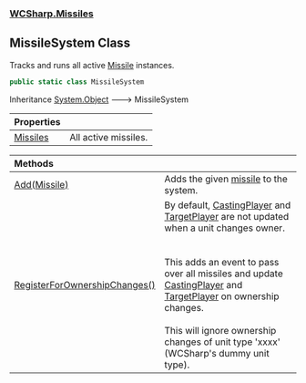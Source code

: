 ### [WCSharp.Missiles](WCSharp.Missiles.md 'WCSharp.Missiles')

## MissileSystem Class

Tracks and runs all active [Missile](WCSharp.Missiles.Missile.md 'WCSharp.Missiles.Missile') instances.

```csharp
public static class MissileSystem
```

Inheritance [System.Object](https://docs.microsoft.com/en-us/dotnet/api/System.Object 'System.Object') &#129106; MissileSystem

| Properties | |
| :--- | :--- |
| [Missiles](WCSharp.Missiles.MissileSystem.Missiles.md 'WCSharp.Missiles.MissileSystem.Missiles') | All active missiles. |

| Methods | |
| :--- | :--- |
| [Add(Missile)](WCSharp.Missiles.MissileSystem.Add(WCSharp.Missiles.Missile).md 'WCSharp.Missiles.MissileSystem.Add(WCSharp.Missiles.Missile)') | Adds the given [missile](WCSharp.Missiles.MissileSystem.Add(WCSharp.Missiles.Missile).md#WCSharp.Missiles.MissileSystem.Add(WCSharp.Missiles.Missile).missile 'WCSharp.Missiles.MissileSystem.Add(WCSharp.Missiles.Missile).missile') to the system. |
| [RegisterForOwnershipChanges()](WCSharp.Missiles.MissileSystem.RegisterForOwnershipChanges().md 'WCSharp.Missiles.MissileSystem.RegisterForOwnershipChanges()') | By default, [CastingPlayer](WCSharp.Missiles.Missile.CastingPlayer.md 'WCSharp.Missiles.Missile.CastingPlayer') and [TargetPlayer](WCSharp.Missiles.Missile.TargetPlayer.md 'WCSharp.Missiles.Missile.TargetPlayer') are not updated when a unit changes owner.<br/><br/><br/>This adds an event to pass over all missiles and update [CastingPlayer](WCSharp.Missiles.Missile.CastingPlayer.md 'WCSharp.Missiles.Missile.CastingPlayer') and [TargetPlayer](WCSharp.Missiles.Missile.TargetPlayer.md 'WCSharp.Missiles.Missile.TargetPlayer') on ownership changes.<br/><br/>This will ignore ownership changes of unit type 'xxxx' (WCSharp's dummy unit type). |
